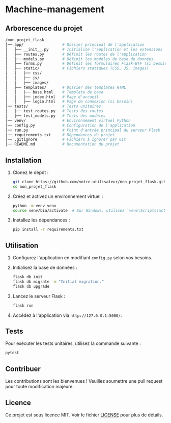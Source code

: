 # Machine-management

## Arborescence du projet

```bash
/mon_projet_flask
│── app/                 # Dossier principal de l'application
│   ├── __init__.py      # Initialise l'application et les extensions
│   ├── routes.py        # Définit les routes de l'application
│   ├── models.py        # Définit les modèles de base de données
│   ├── forms.py         # Définit les formulaires Flask-WTF (si besoin)
│   ├── static/          # Fichiers statiques (CSS, JS, images)
│   │   ├── css/
│   │   ├── js/
│   │   ├── images/
│   ├── templates/       # Dossier des templates HTML
│   │   ├── base.html    # Template de base
│   │   ├── index.html   # Page d'accueil
│   │   ├── login.html   # Page de connexion (si besoin)
│── tests/               # Tests unitaires
│   ├── test_routes.py   # Tests des routes
│   ├── test_models.py   # Tests des modèles
│── venv/                # Environnement virtuel Python
│── config.py            # Configuration de l'application
│── run.py               # Point d'entrée principal du serveur Flask
│── requirements.txt     # Dépendances du projet
│── .gitignore           # Fichiers à ignorer par Git
│── README.md            # Documentation du projet
```


## Installation

1. Clonez le dépôt :
    ```bash
    git clone https://github.com/votre-utilisateur/mon_projet_flask.git
    cd mon_projet_flask
    ```

2. Créez et activez un environnement virtuel :
    ```bash
    python -m venv venv
    source venv/bin/activate  # Sur Windows, utilisez `venv\Scripts\activate`
    ```

3. Installez les dépendances :
    ```bash
    pip install -r requirements.txt
    ```

## Utilisation

1. Configurez l'application en modifiant `config.py` selon vos besoins.

2. Initialisez la base de données :
    ```bash
    flask db init
    flask db migrate -m "Initial migration."
    flask db upgrade
    ```

3. Lancez le serveur Flask :
    ```bash
    flask run
    ```

4. Accédez à l'application via `http://127.0.0.1:5000/`.

## Tests

Pour exécuter les tests unitaires, utilisez la commande suivante :
```bash
pytest
```

## Contribuer

Les contributions sont les bienvenues ! Veuillez soumettre une pull request pour toute modification majeure.

## Licence

Ce projet est sous licence MIT. Voir le fichier [LICENSE](LICENSE) pour plus de détails.